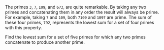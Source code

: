 The primes `3`, `7`, `109`, and `673`, are quite remarkable. By taking any two primes and concatenating them in any order the result will always be prime. For example, taking `7` and `109`, both `7109` and `1097` are prime. The sum of these four primes, `792`, represents the lowest sum for a set of four primes with this property.

Find the lowest sum for a set of five primes for which any two primes concatenate to produce another prime.